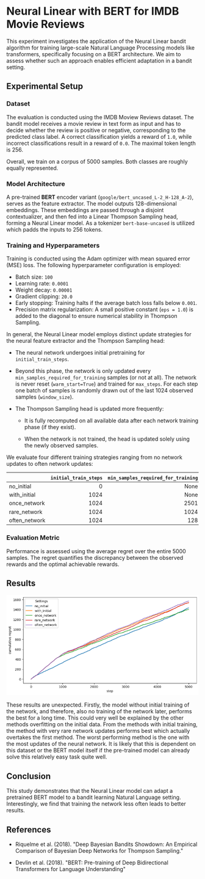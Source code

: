 # Neural Linear with BERT for IMDB Movie Reviews

This experiment investigates the application of the Neural Linear bandit algorithm for training large-scale Natural Language Processing models like transformers, specifically focusing on a BERT architecture. We aim to assess whether such an approach enables efficient adaptation in a bandit setting.

## Experimental Setup

### Dataset

The evaluation is conducted using the IMDB Moview Reviews dataset. The bandit model receives a movie review in text form as input and has to decide whether the review is positive or negative, corresponding to the predicted class label. A correct classification yields a reward of `1.0`, while incorrect classifications result in a reward of `0.0`. The maximal token length is 256.

Overall, we train on a corpus of 5000 samples. Both classes are roughly equally represented.

### Model Architecture

A pre-trained **BERT** encoder variant (`google/bert_uncased_L-2_H-128_A-2`), serves as the feature extractor. The model outputs 128-dimensional embeddings. These embeddings are passed through a disjoint contextualizer, and then fed into a Linear Thompson Sampling head, forming a Neural Linear model. As a tokenizer `bert-base-uncased` is utilized which padds the inputs to 256 tokens.

### Training and Hyperparameters

Training is conducted using the Adam optimizer with mean squared error (MSE) loss. The following hyperparameter configuration is employed:

- Batch size: `100`
- Learning rate: `0.0001`
- Weight decay: `0.00001`
- Gradient clipping: `20.0`
- Early stopping: Training halts if the average batch loss falls below `0.001`.
- Precision matrix regularization: A small positive constant (`eps = 1.0`) is added to the diagonal to ensure numerical stability in Thompson Sampling.

In general, the Neural Linear model employs distinct update strategies for the neural feature extractor and the Thompson Sampling head:

- The neural network undergoes initial pretraining for `initial_train_steps`.

- Beyond this phase, the network is only updated every `min_samples_required_for_training` samples (or not at all). The network is never reset (`warm_start=True`) and trained for `max_steps`. For each step one batch of samples is randomly drawn out of the last 1024 observed samples (`window_size`).

- The Thompson Sampling head is updated more frequently:

    - It is fully recomputed on all available data after each network training phase (if they exist).

    - When the network is not trained, the head is updated solely using the newly observed samples.

We evaluate four different training strategies ranging from no network updates to often network updates:

|               | `initial_train_steps` | `min_samples_required_for_training` | `max_steps` |
|:--------------|----------------------:|------------------------------------:|------------:|
| no_initial    |                    0  |                                None |        None |
| with_initial  |                 1024  |                                None |           5 |
| once_network  |                 1024  |                                2501 |           5 |
| rare_network  |                 1024  |                                1024 |           5 |
| often_network |                 1024  |                                 128 |           2 |

### Evaluation Metric

Performance is assessed using the average regret over the entire 5000 samples. The regret quantifies the discrepancy between the observed rewards and the optimal achievable rewards.

## Results
![BERT accumulative regret settings](./benchmark/acc_regret_bert.png)

These results are unexpected. Firstly, the model without initial training of the network, and therefore, also no training of the network later, performs the best for a long time. This could very well be explained by the other methods overfitting on the initial data. From the methods with initial training, the method with very rare network updates performs best which actually overtakes the first method. The worst performing method is the one with the most updates of the neural network. It is likely that this is dependent on this dataset or the BERT model itself if the pre-trained model can already solve this relatively easy task quite well.

## Conclusion

This study demonstrates that the Neural Linear model can adapt a pretrained BERT model to a bandit learning Natural Language setting. Interestingly, we find that training the network less often leads to better results.

## References

- Riquelme et al. (2018). "Deep Bayesian Bandits Showdown: An Empirical Comparison of Bayesian Deep Networks for Thompson Sampling."

- Devlin et al. (2018). "BERT: Pre-training of Deep Bidirectional Transformers for Language Understanding"
